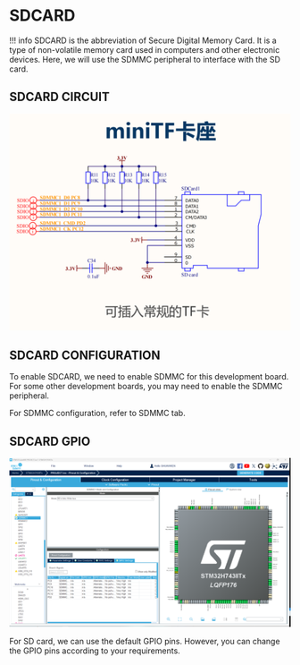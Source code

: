 # SDCARD

!!! info
    SDCARD is the abbreviation of Secure Digital Memory Card. It is a type of non-volatile memory card used in computers and other electronic devices. Here, we will use the SDMMC peripheral to interface with the SD card.

## SDCARD CIRCUIT
![SDCARD_CIRCUIT](sdcard_circuit.png)

## SDCARD CONFIGURATION

To enable SDCARD, we need to enable SDMMC for this development board. For some other development boards, you may need to enable the SDMMC peripheral.

For SDMMC configuration, refer to SDMMC tab.

## SDCARD GPIO
![SDCARD_GPIO](sdcard_gpio.png)

For SD card, we can use the default GPIO pins. However, you can change the GPIO pins according to your requirements.
